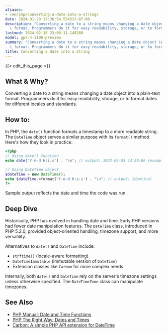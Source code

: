 ```yaml
---
aliases:
- /en/php/converting-a-date-into-a-string/
date: 2024-01-20 17:36:54.554313-07:00
description: "Converting a date to a string means changing a date object into a plain-text\
  \ format. Programmers do it for easy readability, storage, or to format dates\u2026"
lastmod: 2024-02-18 23:09:11.148280
model: gpt-4-1106-preview
summary: "Converting a date to a string means changing a date object into a plain-text\
  \ format. Programmers do it for easy readability, storage, or to format dates\u2026"
title: Converting a date into a string
---
```


{{< edit_this_page >}}

## What & Why?
Converting a date to a string means changing a date object into a plain-text format. Programmers do it for easy readability, storage, or to format dates for different locales and standards.

## How to:
In PHP, the `date()` function formats a timestamp to a more readable string. The `DateTime` object serves a similar purpose with its `format()` method. Here's how they look in practice:

```php
<?php
// Using date() function
echo date('Y-m-d H:i:s') . "\n"; // output: 2023-04-03 14:30:00 (example)

// Using DateTime object
$dateTime = new DateTime();
echo $dateTime->format('Y-m-d H:i:s') . "\n"; // output: identical
?>
```
Sample output reflects the date and time the code was run.

## Deep Dive
Historically, PHP has evolved in handling date and time. Early PHP versions had fewer date manipulation features. The `DateTime` class, introduced in PHP 5.2.0, provided object-oriented handling, timezone support, and more versatility.

Alternatives to `date()` and `DateTime` include:
- `strftime()` (locale-aware formatting)
- `DateTimeImmutable` (immutable version of `DateTime`)
- Extension classes like `Carbon` for more complex needs

Internally, both `date()` and `DateTime` rely on the server's timezone settings unless otherwise specified. The `DateTimeZone` class can manipulate timezones.

## See Also
- [PHP Manual: Date and Time Functions](https://www.php.net/manual/en/book.datetime.php)
- [PHP The Right Way: Dates and Times](https://phptherightway.com/#date_and_time)
- [Carbon: A simple PHP API extension for DateTime](https://carbon.nesbot.com/)
